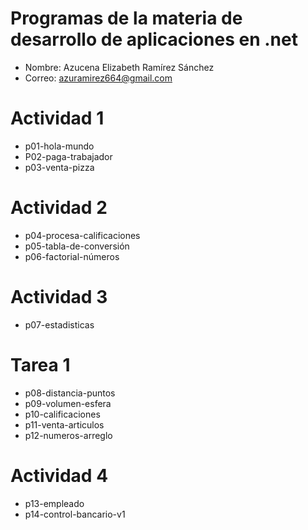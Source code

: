 # Programas de la materia de desarrollo de aplicaciones en .net

- Nombre: Azucena Elizabeth Ramírez Sánchez
- Correo: azuramirez664@gmail.com

# Actividad 1
- p01-hola-mundo
- P02-paga-trabajador
- p03-venta-pizza

# Actividad 2
- p04-procesa-calificaciones
- p05-tabla-de-conversión
- p06-factorial-números

# Actividad 3
 - p07-estadisticas

# Tarea 1
 - p08-distancia-puntos
 - p09-volumen-esfera
 - p10-calificaciones
 - p11-venta-articulos
 - p12-numeros-arreglo

# Actividad 4
 - p13-empleado
 - p14-control-bancario-v1

